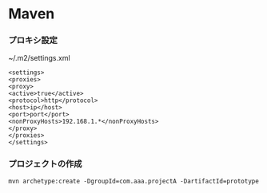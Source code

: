 # Maven

### プロキシ設定

~/.m2/settings.xml


~~~
<settings>
<proxies>
<proxy>
<active>true</active>
<protocol>http</protocol>
<host>ip</host>
<port>port</port>
<nonProxyHosts>192.168.1.*</nonProxyHosts>
</proxy>
</proxies>
</settings>
~~~


### プロジェクトの作成

`mvn archetype:create -DgroupId=com.aaa.projectA -DartifactId=prototype`

